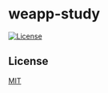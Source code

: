 # weapp-study

[![License](https://img.shields.io/badge/license-MIT-blue.svg?maxAge=3600)]()


## License

[MIT](LICENSE)
